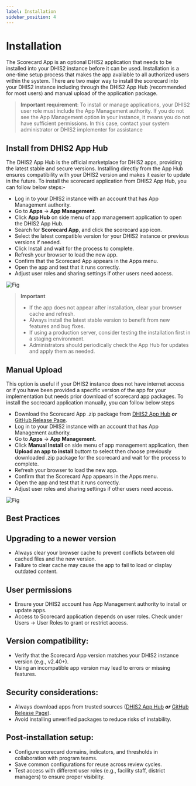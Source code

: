 ```yaml
---
label: Installation
sidebar_position: 4
---
```


# Installation


The Scorecard App is an optional DHIS2 application that needs to be installed into your DHIS2 instance before it can be used. Installation is a one-time setup process that makes the app available to all authorized users within the system. There are two major way to install the scorecard into your DHIS2 instance including through the DHIS2 App Hub (recommended for most users) and manual upload of the application package.
>  **Important requirement**: To install or manage applications, your DHIS2 user role must include the App Management authority. If you do not see the App Management option in your instance, it means you do not have sufficient permissions. In this case, contact your system administrator or DHIS2 implementer for assistance

## Install from DHIS2 App Hub
The DHIS2 App Hub is the official marketplace for DHIS2 apps, providing the latest stable and secure versions. Installing directly from the App Hub ensures compatibility with your DHIS2 version and makes it easier to update in the future. To install the scorecard application from DHIS2 App Hub, you can follow below steps:-
- Log in to your DHIS2 instance with an account that has App Management authority.
- Go to **Apps** → **App Management**.
- Click **App Hub** on side menu of app management application to open the DHIS2 App Hub.
- Search for **Scorecard App**, and click the scorecard app icon.
- Select the latest compatible version for your DHIS2 instance or previous versions if needed.
- Click Install and wait for the process to complete.
- Refresh your browser to load the new app.
- Confirm that the Scorecard App appears in the Apps menu.
- Open the app and test that it runs correctly.
- Adjust user roles and sharing settings if other users need access.


![Fig](/img/scorecard/scorecard-sample-img.png)

>**Important**
> - If the app does not appear after installation, clear your browser cache and refresh.
> - Always install the latest stable version to benefit from new features and bug fixes.
> - If using a production server, consider testing the installation first in a staging environment.
> - Administrators should periodically check the App Hub for updates and apply them as needed.

## Manual Upload
This option is useful if your DHIS2 instance does not have internet access or if you have been provided a specific version of the app for your implementation but needs prior download of scorecard app packages. To install the socrecard application manually, you can follow below steps
- Download the Scorecard App .zip package from [DHIS2 App Hub](https://apps.dhis2.org/) ***or*** [GitHub Release Page](https://github.com/hisptz/scorecard-app/releases).
- Log in to your DHIS2 instance with an account that has App Management authority.
- Go to **Apps** → **App Management**.
- Click **Manual Install** on side menu of app management application, then **Upload an app to install** buttom to select then choose previously downloaded .zip package for the scorecard and wait for the process to complete.
- Refresh your browser to load the new app.
- Confirm that the Scorecard App appears in the Apps menu.
- Open the app and test that it runs correctly.
- Adjust user roles and sharing settings if other users need access.



![Fig](/img/scorecard/scorecard-sample-img.png)

## Best Practices
## Upgrading to a newer version
- Always clear your browser cache to prevent conflicts between old cached files and the new version.
- Failure to clear cache may cause the app to fail to load or display outdated content.
## User permissions
- Ensure your DHIS2 account has App Management authority to install or update apps.
- Access to Scorecard application depends on user roles. Check under Users -> User Roles to grant or restrict access.
## Version compatibility:
- Verify that the Scorecard App version matches your DHIS2 instance version (e.g., v2.40+).
- Using an incompatible app version may lead to errors or missing features.
## Security considerations:
- Always download apps from trusted sources ([DHIS2 App Hub](https://apps.dhis2.org/) ***or*** [GitHub Release Page](https://github.com/hisptz/scorecard-app/releases)).
- Avoid installing unverified packages to reduce risks of instability.
## Post-installation setup:
- Configure scorecard domains, indicators, and thresholds in collaboration with program teams.
- Save common configurations for reuse across review cycles.
- Test access with different user roles (e.g., facility staff, district managers) to ensure proper visibility.
